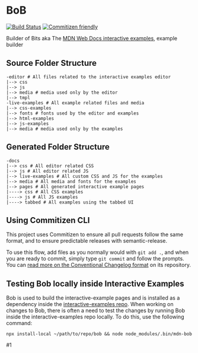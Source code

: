 # BoB

[![Build Status](https://travis-ci.com/mdn/bob.svg?branch=master)](https://travis-ci.com/mdn/bob)
[![Commitizen friendly](https://img.shields.io/badge/commitizen-friendly-brightgreen.svg)](http://commitizen.github.io/cz-cli/)

Builder of Bits aka The [MDN Web Docs interactive examples](https://github.com/mdn/interactive-examples), example builder

## Source Folder Structure

```
-editor # All files related to the interactive examples editor
|--> css
|--> js
|--> media # media used only by the editor
|--> tmpl
-live-examples # All example related files and media
|--> css-examples
|--> fonts # fonts used by the editor and examples
|--> html-examples
|--> js-examples
|--> media # media used only by the examples
```

## Generated Folder Structure

```
-docs
|--> css # All editor related CSS
|--> js # All editor related JS
|--> live-examples # All custom CSS and JS for the examples
|--> media # All media and fonts for the examples
|--> pages # All generated interactive example pages
|----> css # All CSS examples
|----> js # All JS examples
|----> tabbed # All examples using the tabbed UI
```

## Using Commitizen CLI

This project uses Commitizen to ensure all pull requests follow the same format, and to ensure predictable releases with semantic-release.

To use this flow, add files as you normally would with `git add .`, and when you are ready to commit, simply type `git commit` and follow the prompts.
You can [read more on the Conventional Changelog format](https://github.com/conventional-changelog/conventional-changelog) on its repository.

## Testing Bob locally inside Interactive Examples

Bob is used to build the interactive-example pages and is installed as a dependency inside the [interactive-examples repo](https://github.com/mdn/interactive-examples/). When working on changes to Bob, there is often a need to test the changes by running Bob inside the interactive-examples repo locally. To do this, use the following command:

```
npx install-local ~/path/to/repo/bob && node node_modules/.bin/mdn-bob
```
#1

